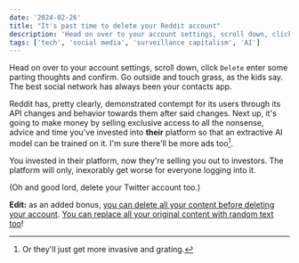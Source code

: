 ```yaml
---
date: '2024-02-26'
title: "It's past time to delete your Reddit account"
description: 'Head on over to your account settings, scroll down, click `Delete` enter some parting thoughts and confirm. Go outside and touch grass, as the kids say. The best social network has always been your contacts app.'
tags: ['tech', 'social media', 'surveillance capitalism', 'AI']
---
```

Head on over to your account settings, scroll down, click `Delete` enter some parting thoughts and confirm. Go outside and touch grass, as the kids say. The best social network has always been your contacts app.<!-- excerpt -->

Reddit has, pretty clearly, demonstrated contempt for its users through its API changes and behavior towards them after said changes. Next up, it's going to make money by selling exclusive access to all the nonsense, advice and time you've invested into **their** platform so that an extractive AI model can be trained on it. I'm sure there'll be more ads too[^1].

You invested in their platform, now they're selling you out to investors. The platform will only, inexorably get worse for everyone logging into it.

(Oh and good lord, delete your Twitter account too.)

**Edit:** as an added bonus, [you can delete all your content before deleting your account](https://github.com/j0be/PowerDeleteSuite). [You can replace all your original content with random text too](https://github.com/andrewbanchich/shreddit)!

[^1]: Or they'll just get more invasive and grating.